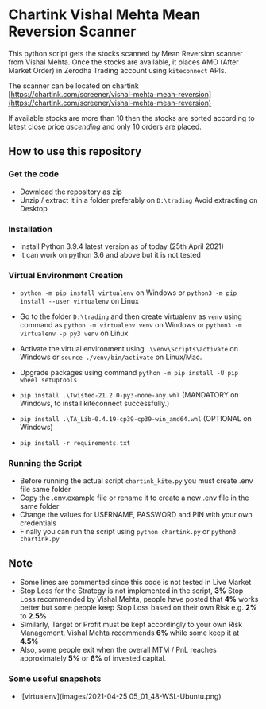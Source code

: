 # Chartink Vishal Mehta Mean Reversion Scanner

This python script gets the stocks scanned by Mean Reversion scanner from Vishal Mehta. Once the stocks are available, it places AMO (After Market Order) in Zerodha Trading account using `kiteconnect` APIs.

The scanner can be located on chartink [https://chartink.com/screener/vishal-mehta-mean-reversion](https://chartink.com/screener/vishal-mehta-mean-reversion)

If available stocks are more than 10 then the stocks are sorted according to latest close price _ascending_ and only 10 orders are placed.



## How to use this repository

### Get the code

* Download the repository as zip
* Unzip / extract it in a folder preferably on `D:\trading` Avoid extracting on Desktop
 

### Installation

* Install Python 3.9.4 latest version as of today (25th April 2021)
* It can work on python 3.6 and above but it is not tested

### Virtual Environment Creation

* `python -m pip install virtualenv` on Windows or `python3 -m pip install --user virtualenv` on Linux 
* Go to the folder `D:\trading` and then create virtualenv as `venv` using command as `python -m virtualenv venv` on Windows or `python3 -m virtualenv -p py3 venv` on Linux
* Activate the virtual environment using `.\venv\Scripts\activate` on Windows or `source ./venv/bin/activate` on Linux/Mac. 
* Upgrade packages using command `python -m pip install -U pip wheel setuptools`


* `pip install .\Twisted-21.2.0-py3-none-any.whl` (MANDATORY on Windows, to install kiteconnect successfully.)
* `pip install .\TA_Lib-0.4.19-cp39-cp39-win_amd64.whl` (OPTIONAL on Windows)
* `pip install -r requirements.txt`


### Running the Script

* Before running the actual script `chartink_kite.py` you must create .env file same folder
* Copy the .env.example file or rename it to create a new .env file in the same folder
* Change the values for USERNAME, PASSWORD and PIN with your own credentials
* Finally you can run the script using `python chartink.py` or `python3 chartink.py`

## Note

* Some lines are commented since this code is not tested in Live Market
* Stop Loss for the Strategy is not implemented in the script, **3%** Stop Loss recommended by Vishal Mehta, people have posted that **4%** works better but some people keep Stop Loss based on their own Risk e.g. **2%** to **2.5%**
* Similarly, Target or Profit must be kept accordingly to your own Risk Management. Vishal Mehta recommends **6%** while some keep it at **4.5%** 
* Also, some people exit when the overall MTM / PnL reaches approximately **5%** or **6%** of invested capital.


### Some useful snapshots

* ![virtualenv](images/2021-04-25 05_01_48-WSL-Ubuntu.png)
